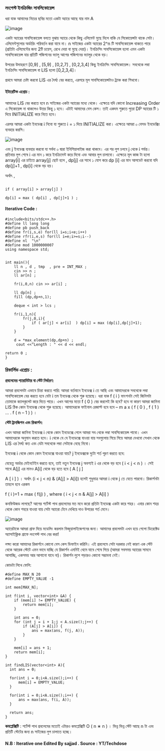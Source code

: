 ### লংগেস্ট ইনক্রিজিং সাবসিকোয়েন্স

ধরা যাক আমাদের নিচের ছবির মতো একটা অ‍্যারে আছে যার নাম A 

![image](https://user-images.githubusercontent.com/63524824/126882050-410c4793-e2db-4b21-9f11-4a9d3c1abf78.png)

একটা অ‍্যারের সাবসিকোয়েন্স বলতে বুঝায় অ‍্যারে থেকে কিছু এলিমেন্ট মুছে দিলে বাকি যে সিকোয়েন্সটা থাকে সেটা। এলিমেন্টগুলোর অর্ডারিং পরিবর্তন করা যাবে না। n  সাইজের একটা অ‍্যারের  2^n টি সাবসিকোয়েন্স থাকতে পারে (প্রতিটা এলিমেন্টের জন‍্য 
2টি চয়েস, রেখে দেয়া বা মুছে দেয়া)। ইনক্রিসিং সাবসিকোয়েন্স হলো এমন একটা সাবসিকোয়েন্স যার প্রতিটি পজিশনের ভ‍্যালু আগের পজিশনের ভ‍্যালুর থেকে বড়।


উপরের উদাহরণে [0,9]  , [5,9]  , [0,2,7]  , [0,2,3,4] কিছু ইনক্রিসিং সাবসিকোয়েন্স। সবথেকে লম্বা ইনক্রিসিং সাবসিকোয়েন্স বা LIS হলো [0,2,3,4]। 

প্রথমে আমরা চেষ্টা করবো LIS এর দৈর্ঘ‍্য বের করতে, এরপরে মূল সাবসিকোয়েন্সটাও ট্র‍্যাক করা শিখবো।


#### ইটারেটিভ এপ্রোচ  : 

আমাদের LIS বের করতে হবে n  সাইজের একটা অ‍্যারের মধ্যে থেকে।  এক্ষেত্রে  যদি কোনো Increasing Order এ সিকোয়েন্স না থাকলেও উত্তর কিন্তু ১ হবে। এটাই আমাদের বেস কেস। তাই একদম শুরুতে পুরো 
DP অ‍্যারের  টি ১ দিয়ে INITIALIZE করে নিতে  হবে।  

এরপর আমরা একটা ইনডেক্স i নিবো যা শুরুতে i = ১ দিয়ে  INITIALIZE করা।  এক্ষেত্রে আমরা ০ বেসড ইনডেক্সিং ব্যবহার করসি। 


![image](https://user-images.githubusercontent.com/63524824/126915907-5d7eef28-ad3d-411d-a07a-3a772b528fca.png)


এবং j ইনডেক্স ব্যবহার করবো যা সর্বদা ০ দ্বারা ইনিশিয়ালাইজ  করা থাকবে।  এর পর লুপ চলবে j থেকে i পর্যন্ত।  প্রতিবার লুপ শেষে i এর মান ১ করে ইনক্রিমেন্ট করে দিবো এবং আবার লুপ চালাবো।  এক্ষেত্রে মূল কাজ টা হলো array[i] এর চাইতে array[j] ছোট হলে , dp[j] এর সাথে ১ যোগ করে dp [i] এর মান আপডেট করবো যদি  dp[j]+1 ,  dp[i] থেকে বড় হয়।  

অর্থাৎ  ,
``` 

if ( array[i] > array[j] ) 

dp[i] = max ( dp[i] , dp[j]+1 ) ; 

```


#### Iterative Code : 

```
#include<bits/stdc++.h>
#define ll long long
#define pb push_back
#define fr(i,s,e) for(ll i=s;i<e;i++)
#define rfr(i,e,s) for(ll i=e;i>=s;i--)
#define nl  "\n"
#define mod 1000000007
using namespace std;


int main(){
    ll n , d , tmp  , pre = INT_MAX ;
    cin >> n ;
    ll ar[n] ;

    fr(i,0,n) cin >> ar[i] ;

    ll dp[n] ;
    fill (dp,dp+n,1);

    deque < int > lcs ;

    fr(i,1,n){
        fr(j,0,i){
            if ( ar[j] < ar[i]  ) dp[i] = max (dp[i],dp[j]+1);
        }
    }

    d = *max_element(dp,dp+n) ;
     cout <<"Length : " << d << endl;

return 0 ;
}

```
### রিকার্সিভ এপ্রোচ  : 


**প্রবলেমের প‍্যারামিটার বা স্টেট নির্ধারণ:**

আমরা প্রবলেমটা এভাবে চিন্তা করতে পারি: আমরা বর্তমানে ইনডেক্স 
i
 তে আছি এবং আমাদেরকে সবথেকে লম্বা সাবসিকোয়েন্স বের করতে হবে যেটা 
i
 তম ইনডেক্স থেকে শুরু হয়েছে। ধরা যাক 
f
(
i
)
 ফাংশনটা সেই জিনিসটা তোমাকে ক‍্যালকুলেট করে দিতে পারে। এখন আগের মতো 
f
(
0
)
 বের করলেই কি হবে? হবে না কারণ আমরা জানিনা LIS ঠিক কোন ইনডেক্স থেকে শুরু হয়েছে। আমাদেরকে ফাইনাল রেজাল্ট হবে হবে – 
m
a
x
(
f
(
0
)
,
f
(
1
)
…
.
f
(
n
–
1
)
)
।


**স্টেট ট্রানজিশন এবং রিকার্শন:**

এখন আমরা জানিনা ইনডেক্স 
i
 থেকে কোন ইনডেক্সে গেলে আমরা সব থেকে লম্বা সাবসিকোয়েন্স পাবো। এখন আমাদেরকে অনুমান করতে হবে। 
i
 থেকে যে যে ইনডেক্সে যাওয়া যায় সবগুলোয় গিয়ে গিয়ে আমরা দেখবো সেখান থেকে LIS এর দৈর্ঘ‍্য কত এবং যেটা সবথেকে লম্বা সেটাকে বেছে নিবো।

ইনডেক্স 
i
 থেকে কোন কোন ইনডেক্সে যাওয়া যায়? 
j
 ইনডেক্সকে দুটো শর্ত পূরণ করতে হবে:

যেহেতু অর্ডার মেইনটেইন করতে হবে, তাই নতুন ইনডেক্স 
j
 অবশ‍্যই 
i
 এর থেকে বড় হবে 
(
i
<
j
<
n
)
।
সেই সাথে A[j] এর মানও A[i] থেকে বড় হতে হবে 
(
A
[
j
]
>
A
[
i
]
)
।
অর্থাৎ (i < j < n) & (A[j] > A[i]) হলেই শুধুমাত্র আমরা 
i
 থেকে 
j
 তে যেতে পারবো। রিকার্শনটা তাহলে হবে এরকম

f
(
i
)=1 + max ( f(j) ) , where ( i < j < n  & A[j] > A[i] ) 



কনফিউজড লাগছে? আগের শর্টেস্ট পাথ প্রবলেমের মত মনে করো প্রতিটা ইনডেক্স একটা করে শহর। এবার কোন শহর থেকে কোন শহরে যাওয়া যায় সেটা অ‍্যারো টেনে দেখিয়ে দাও উপরের শর্ত মেনে।


![image](https://user-images.githubusercontent.com/63524824/126917354-e9ede821-9a03-4c30-bb31-0db2a9dd5eeb.png)

অ‍্যারেটাকে আমরা গ্রাফ দিয়ে মডেলিং করলাম ভিজুয়ালাইজেশনের জন‍্য। আমাদের প্রবলেমটা এখন হয়ে গেলো ডিরেক্টেড অ‍্যাসাইক্লিক গ্রাফে লংগেস্ট পাথ বের করা!

ল‍ক্ষ‍্য করো আমাদের রিকার্শনে কোনো বেস কেস ডিফাইন করিনি। এই প্রবলেমে সেটা দরকার নেই কারণ এক স্টেট থেকে আরেক স্টেটে এমন ভাবে যাচ্ছি যে রিকার্শন এমনিই থেমে যাবে শেষে গিয়ে (আমরা সবসময় অ‍্যারের সামনে আগাচ্ছি, একসময় আর আগানো যাবে না)। রিকার্শন লুপে পড়ারও কোনো সম্ভাবনা নেই।

কোডটা লিখে ফেলি:


```
#define MAX_N 20
#define EMPTY_VALUE -1

int mem[MAX_N];

int f(int i, vector<int> &A) {
    if (mem[i] != EMPTY_VALUE) {
        return mem[i];
    }
    
    int ans = 0;
    for (int j = i + 1;j < A.size();j++) {
        if (A[j] > A[i]) {
            ans = max(ans, f(j, A));
        }
    }
    
    mem[i] = ans + 1;
    return mem[i];
}

int findLIS(vector<int> A){
  int ans = 0;
  
  for(int i = 0;i<A.size();i++) {
      mem[i] = EMPTY_VALUE;
  }
  
  for(int i = 0;i<A.size();i++) {
      ans = max(ans, f(i, A));
  }

  return ans;
}
```

**কমপ্লেক্সিটি** : শর্টেস্ট পাথ প্রবলেমের মতোই এটারও কমপ্লেক্সিটি 
O
(
n
∗
n
)
। ভিন্ন ভিন্ন স্টেট আছে 
n
 টা এবং প্রতিটি স্টেটের জন‍্য 
n
 সাইজের লুপ চালাতে হচ্ছে।
 
 #### N.B : Iterative one Edited By sajjad . Source : YT/Techdose
 
 
